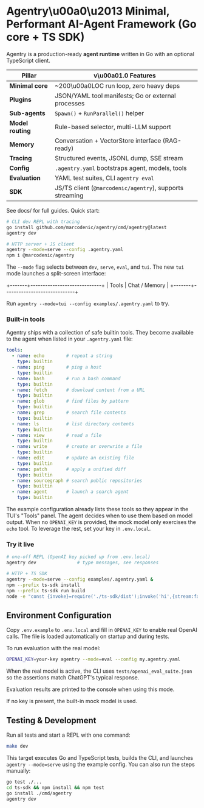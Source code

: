 # Agentry\u00a0\u2013 Minimal, Performant AI-Agent Framework (Go core + TS SDK)

Agentry is a production-ready **agent runtime** written in Go with an optional TypeScript client.

| Pillar            | v\u00a01.0 Features                                      |
| ----------------- | -------------------------------------------------------- |
| **Minimal core**  | ~200\u00a0LOC run loop, zero heavy deps                  |
| **Plugins**       | JSON/YAML tool manifests; Go or external processes       |
| **Sub-agents**    | `Spawn()` + `RunParallel()` helper                       |
| **Model routing** | Rule-based selector, multi-LLM support                   |
| **Memory**        | Conversation + VectorStore interface (RAG-ready)         |
| **Tracing**       | Structured events, JSONL dump, SSE stream                |
| **Config**        | `.agentry.yaml` bootstraps agent, models, tools          |
| **Evaluation**    | YAML test suites, CLI `agentry eval`                     |
| **SDK**           | JS/TS client (`@marcodenic/agentry`), supports streaming |

See docs/ for full guides. Quick start:

```bash
# CLI dev REPL with tracing
go install github.com/marcodenic/agentry/cmd/agentry@latest
agentry dev

# HTTP server + JS client
agentry --mode=serve --config .agentry.yaml
npm i @marcodenic/agentry
```

The `--mode` flag selects between `dev`, `serve`, `eval`, and `tui`.
The new `tui` mode launches a split-screen interface:

+-------+-----------------------------+
| Tools | Chat / Memory              |
+-------+-----------------------------+

Run `agentry --mode=tui --config examples/.agentry.yaml` to try.


### Built-in tools

Agentry ships with a collection of safe builtin tools. They become available to
the agent when listed in your `.agentry.yaml` file:

```yaml
tools:
  - name: echo        # repeat a string
    type: builtin
  - name: ping        # ping a host
    type: builtin
  - name: bash        # run a bash command
    type: builtin
  - name: fetch       # download content from a URL
    type: builtin
  - name: glob        # find files by pattern
    type: builtin
  - name: grep        # search file contents
    type: builtin
  - name: ls          # list directory contents
    type: builtin
  - name: view        # read a file
    type: builtin
  - name: write       # create or overwrite a file
    type: builtin
  - name: edit        # update an existing file
    type: builtin
  - name: patch       # apply a unified diff
    type: builtin
  - name: sourcegraph # search public repositories
    type: builtin
  - name: agent       # launch a search agent
    type: builtin
```

The example configuration already lists these tools so they appear in the TUI's
"Tools" panel. The agent decides when to use them based on model output. When no
`OPENAI_KEY` is provided, the mock model only exercises the `echo` tool. To
leverage the rest, set your key in `.env.local`.


### Try it live

```bash
# one-off REPL (OpenAI key picked up from .env.local)
agentry dev               # type messages, see responses

# HTTP + TS SDK
agentry --mode=serve --config examples/.agentry.yaml &
npm --prefix ts-sdk install
npm --prefix ts-sdk run build
node -e "const {invoke}=require('./ts-sdk/dist');invoke('hi',{stream:false}).then(console.log)"
```

## Environment Configuration

Copy `.env.example` to `.env.local` and fill in `OPENAI_KEY` to enable real OpenAI calls. The file is loaded automatically on startup and during tests.

To run evaluation with the real model:

```bash
OPENAI_KEY=your-key agentry --mode=eval --config my.agentry.yaml
```

When the real model is active, the CLI uses `tests/openai_eval_suite.json` so the
assertions match ChatGPT's typical response.

Evaluation results are printed to the console when using this mode.

If no key is present, the built-in mock model is used.

## Testing & Development

Run all tests and start a REPL with one command:

```bash
make dev
```

This target executes Go and TypeScript tests, builds the CLI, and launches `agentry --mode=serve` using the example config. You can also run the steps manually:

```bash
go test ./...
cd ts-sdk && npm install && npm test
go install ./cmd/agentry
agentry dev
```
